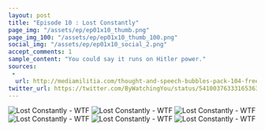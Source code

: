 ```yaml
---
layout: post
title: "Episode 10 : Lost Constantly"
page_img: "/assets/ep/ep01x10_thumb.png"
page_img_100: "/assets/ep/ep01x10_thumb_100.png"
social_img: "/assets/ep/ep01x10_social_2.png"
accept_comments: 1
sample_content: "You could say it runs on Hitler power."
sources: 
 - 
  url: http://mediamilitia.com/thought-and-speech-bubbles-pack-104-free-vectors-and-images/
twitter_url: https://twitter.com/ByWatchingYou/status/541003763331653632
---
```



<div style="margin-left: auto; margin-right: auto; width: 600px;">
  <img src="/assets/ep/ep01x10_01.png" alt="Lost Constantly - WTF" />
  <img src="/assets/ep/ep01x10_02.png" alt="Lost Constantly - WTF" />
  <img src="/assets/ep/ep01x10_03.png" alt="Lost Constantly - WTF" />
  <img src="/assets/ep/ep01x10_04.png" alt="Lost Constantly - WTF" />
  <img src="/assets/ep/ep01x10_05.png" alt="Lost Constantly - WTF" />
  <img src="/assets/ep/ep01x10_06.png" alt="Lost Constantly - WTF" />
</div>

<div style="display: none">
  Script:

  Robin: Put me down you Black Friday zombies. Alright, I just felt a thumb. Who was that?!
  			Focus Robin meme. Remember your training. Except I don't have any training. I'm not the real Robin.
  			What? Where did everybody go? Awkward.
  			Did I defeat them with my mind?
  Batman: No, it was simpler than that. Black Friday was just weak this year. They went home.
  Robin: Oh good, I was afraid I was starting to understand this place.
  			I can't get my bearings, Batman. I feel lost constantly.
  			My memories aren't even real. You know what that's like?
  Batman: Real is relative around here. If it's a meme, it's real.
  Robin: Like that time you said "I'm the goddamn Batman!" and called me retarded.
  Batman: Eh... That meme wasn't very popular.
  Robin: Wow, how is this car so fast?
  Batman: Well... I got it from a Hitler meme... Hitler is a strong meme.
  			So you could say it runs on Hitler power.		
  Robin: I'm sure there's no way that could bite us in the ass.
</div>